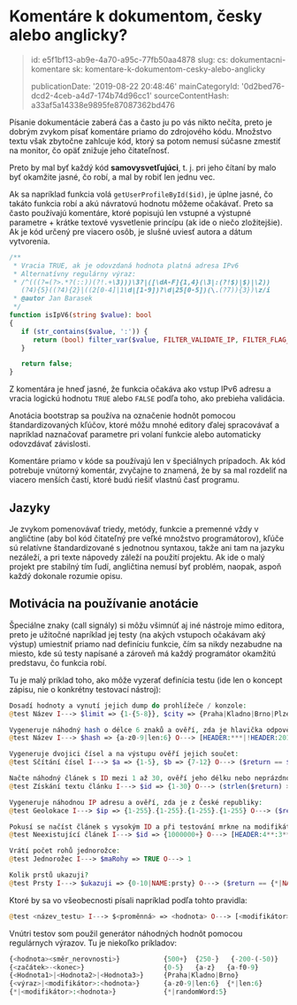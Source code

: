 Komentáre k dokumentom, česky alebo anglicky?
=============================================

> id: e5f1bf13-ab9e-4a70-a95c-77fb50aa4878
> slug:
> 	cs: dokumentacni-komentare
> 	sk: komentare-k-dokumentom-cesky-alebo-anglicky
> 
> publicationDate: '2019-08-22 20:48:46'
> mainCategoryId: '0d2bed76-dcd2-4ceb-a4d7-174b74d96cc1'
> sourceContentHash: a33af5a14338e9895fe87087362bd476

Písanie dokumentácie zaberá čas a často ju po vás nikto nečíta, preto je dobrým zvykom písať komentáre priamo do zdrojového kódu. Množstvo textu však zbytočne zahlcuje kód, ktorý sa potom nemusí súčasne zmestiť na monitor, čo opäť znižuje jeho čitateľnosť.

Preto by mal byť každý kód **samovysvetľujúci**, t. j. pri jeho čítaní by malo byť okamžite jasné, čo robí, a mal by robiť len jednu vec.

Ak sa napríklad funkcia volá `getUserProfileById($id)`, je úplne jasné, čo takáto funkcia robí a akú návratovú hodnotu môžeme očakávať. Preto sa často používajú komentáre, ktoré popisujú len vstupné a výstupné parametre + krátke textové vysvetlenie princípu (ak ide o niečo zložitejšie). Ak je kód určený pre viacero osôb, je slušné uviesť autora a dátum vytvorenia.

```php
/**
 * Vracia TRUE, ak je odovzdaná hodnota platná adresa IPv6
 * Alternatívny regulárny výraz:
 * /^(((?=(?>.*?(::))(?!.+\3)))\3?|([\dA-F]{1,4}(\3|:(?!$)|$)|\2))
   (?4){5}((?4){2}|((2[0-4]|1\d|[1-9])?\d|25[0-5])(\.(?7)){3})\z/i
 * @autor Jan Barasek
 */
function isIpV6(string $value): bool
{
   if (str_contains($value, ':')) {
      return (bool) filter_var($value, FILTER_VALIDATE_IP, FILTER_FLAG_IPV6);
   }

   return false;
}
```

Z komentára je hneď jasné, že funkcia očakáva ako vstup IPv6 adresu a vracia logickú hodnotu `TRUE` alebo `FALSE` podľa toho, ako prebieha validácia.

Anotácia bootstrap sa používa na označenie hodnôt pomocou štandardizovaných kľúčov, ktoré môžu mnohé editory ďalej spracovávať a napríklad naznačovať parametre pri volaní funkcie alebo automaticky odovzdávať závislosti.

Komentáre priamo v kóde sa používajú len v špeciálnych prípadoch. Ak kód potrebuje vnútorný komentár, zvyčajne to znamená, že by sa mal rozdeliť na viacero menších častí, ktoré budú riešiť vlastnú časť programu.

Jazyky
--------------

Je zvykom pomenovávať triedy, metódy, funkcie a premenné vždy v angličtine (aby bol kód čitateľný pre veľké množstvo programátorov), kľúče sú relatívne štandardizované s jednotnou syntaxou, takže ani tam na jazyku nezáleží, a pri texte nápovedy záleží na použití projektu. Ak ide o malý projekt pre stabilný tím ľudí, angličtina nemusí byť problém, naopak, aspoň každý dokonale rozumie opisu.

Motivácia na používanie anotácie
-------------------

Špeciálne znaky (call signály) si môžu všimnúť aj iné nástroje mimo editora, preto je užitočné napríklad jej testy (na akých vstupoch očakávam aký výstup) umiestniť priamo nad definíciu funkcie, čím sa nikdy nezabudne na miesto, kde sú testy napísané a zároveň má každý programátor okamžitú predstavu, čo funkcia robí.

Tu je malý príklad toho, ako môže vyzerať definícia testu (ide len o koncept zápisu, nie o konkrétny testovací nástroj):

```php
Dosadí hodnoty a vynutí jejich dump do prohlížeče / konzole:
@test Název I---> $limit => {1-{5-8}}, $city => {Praha|Kladno|Brno|Plzeň} O---> [DUMP]

Vygeneruje náhodný hash o délce 6 znaků a ověří, zda je hlavička odpovědi jakákoli, kromě 201:
@test Název I---> $hash => {a-z0-9|len:6} O---> [HEADER:***|!HEADER:201]

Vygeneruje dvojici čísel a na výstupu ověří jejich součet:
@test Sčítání čísel I---> $a => {1-5}, $b => {7-12} O---> ($return == $a+$b)

Načte náhodný článek s ID mezi 1 až 30, ověří jeho délku nebo neprázdnost:
@test Získání textu článku I---> $id => {1-30} O---> (strlen($return) > 64 || $return != NULL)

Vygeneruje náhodnou IP adresu a ověří, zda je z České republiky:
@test Geolokace I---> $ip => {1-255}.{1-255}.{1-255}.{1-255} O---> ($return["krajina] == "CS)

Pokusí se načíst článek s vysokým ID a při testování mrkne na modifikátory (filtry):
@test Neexistující článek I---> $id => {1000000+} O---> [HEADER:4**:3**|NOCONTENT]

Vrátí počet rohů jednorožce:
@test Jednorožec I---> $maRohy => TRUE O---> 1

Kolik prstů ukazuji?
@test Prsty I---> $ukazuji => {0-10|NAME:prsty} O---> ($return == {*|NAME:prsty})
```

Ktoré by sa vo všeobecnosti písali napríklad podľa tohto pravidla:

```php
@test <název_testu> I---> $<proměnná> => <hodnota> O---> [<modifikátor>:<hodnota>] (<výraz_platnosti>)
```

Vnútri testov som použil generátor náhodných hodnôt pomocou regulárnych výrazov.
Tu je niekoľko príkladov:

```php
{<hodnota><směr_nerovnosti>}           {500+}  {250-}   {-200-(-50)}
{<začátek>-<konec>}                    {0-5}   {a-z}   {a-f0-9}
{<Hodnota1>|<Hodnota2>|<Hodnota3>}     {Praha|Kladno|Brno}
{<výraz>|<modifikátor>:<hodnota>}      {a-z0-9|len:6}  {*|len:6}
{*|<modifikátor>:<hodnota>}            {*|randomWord:5}
```
